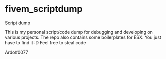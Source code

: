 # fivem_scriptdump
Script dump

This is my personal script/code dump for debugging and developing on various projects.
The repo also contains some boilerplates for ESX.
You just have to find it :D
Feel free to steal code


Ardo#0077
